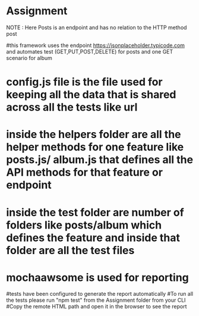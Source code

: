 # Assignment
NOTE : Here Posts is an endpoint and has no relation to the HTTP method post 

#this framework uses the endpoint https://jsonplaceholder.typicode.com and automates test (GET,PUT,POST,DELETE) for posts and one GET scenario for album
# config.js file is the file used for keeping all the data that is shared across all the tests like url
# inside the helpers folder are all the helper methods for one feature like posts.js/ album.js that defines all the API methods for that feature or endpoint
# inside the test folder are number of folders like posts/album which defines the feature and inside that folder are all the test files 


# mochaawsome  is used for reporting 
#tests have been configured to generate the report automatically
#To run all the tests please run "npm test" from the Assignment folder from your CLI
#Copy the remote HTML path and open it in the browser to see the report

